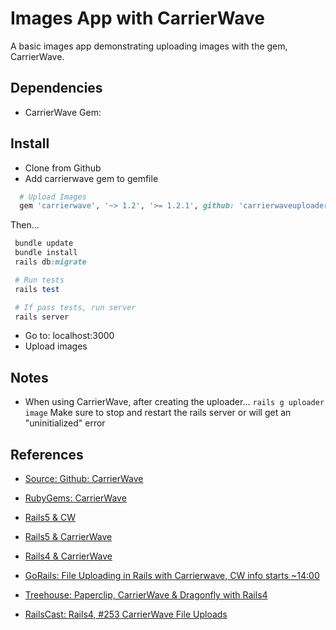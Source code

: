 # Images App with CarrierWave

A basic images app demonstrating uploading images with the gem, CarrierWave.

## Dependencies
- CarrierWave Gem: 

## Install
- Clone from Github
- Add carrierwave gem to gemfile
```ruby
  # Upload Images
  gem 'carrierwave', '~> 1.2', '>= 1.2.1', github: 'carrierwaveuploader/carrierwave'
```

Then...

```ruby
 bundle update  
 bundle install 
 rails db:migrate

 # Run tests
 rails test

 # If pass tests, run server
 rails server
```

- Go to: localhost:3000
- Upload images

  
## Notes

- When using CarrierWave, after creating the uploader...
 ```rails g uploader image```
  Make sure to stop and restart the rails server or will get an "uninitialized" error



## References
- [Source: Github: CarrierWave](https://github.com/carrierwaveuploader/carrierwave)
- [RubyGems: CarrierWave](https://rubygems.org/gems/carrierwave)

- [Rails5 & CW](https://code.tutsplus.com/tutorials/rails-image-upload-using-carrierwave-in-a-rails-app--cms-25183)
- [Rails5 & CarrierWave](https://medium.com/@mauddev/rails-5-and-carrierwave-53960ec20c4b)
- [Rails4 & CarrierWave](https://www.tutorialspoint.com/ruby-on-rails/rails-file-uploading.htm)
- [GoRails: File Uploading in Rails with Carrierwave, CW info starts ~14:00](https://www.youtube.com/watch?v=Q8wF9RrJhrY)
- [Treehouse: Paperclip, CarrierWave & Dragonfly with Rails4](https://teamtreehouse.com/library/image-uploads-in-ruby-on-rails-41)
- [RailsCast: Rails4, #253 CarrierWave File Uploads](http://railscasts.com/episodes/253-carrierwave-file-uploads?autoplay=true)








